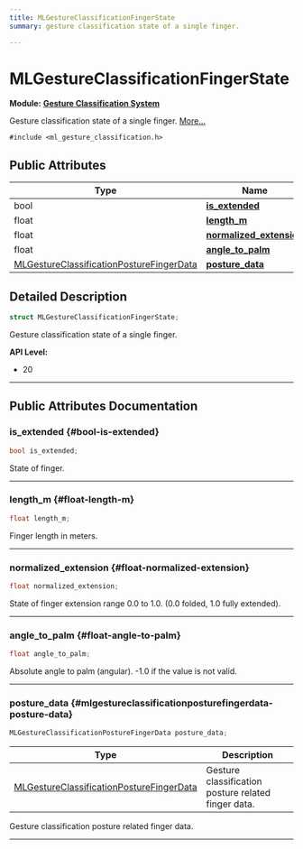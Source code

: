 ```yaml
---
title: MLGestureClassificationFingerState
summary: gesture classification state of a single finger. 

---
```


# MLGestureClassificationFingerState

**Module:** **[Gesture Classification System](/versioned_docs/version-22-Feb-2023/api-ref/api/Modules/group___gesture_classification/group___gesture_classification.md)**



Gesture classification state of a single finger.  [More...](#detailed-description)


`#include <ml_gesture_classification.h>`

## Public Attributes

| Type           | Name           |
| -------------- | -------------- |
| bool | **[is_extended](/versioned_docs/version-22-Feb-2023/api-ref/api/Modules/group___gesture_classification/struct_m_l_gesture_classification_finger_state.md#bool-is-extended)**  |
| float | **[length_m](/versioned_docs/version-22-Feb-2023/api-ref/api/Modules/group___gesture_classification/struct_m_l_gesture_classification_finger_state.md#float-length-m)**  |
| float | **[normalized_extension](/versioned_docs/version-22-Feb-2023/api-ref/api/Modules/group___gesture_classification/struct_m_l_gesture_classification_finger_state.md#float-normalized-extension)**  |
| float | **[angle_to_palm](/versioned_docs/version-22-Feb-2023/api-ref/api/Modules/group___gesture_classification/struct_m_l_gesture_classification_finger_state.md#float-angle-to-palm)**  |
| [MLGestureClassificationPostureFingerData](/versioned_docs/version-22-Feb-2023/api-ref/api/Modules/group___gesture_classification/struct_m_l_gesture_classification_posture_finger_data.md) | **[posture_data](/versioned_docs/version-22-Feb-2023/api-ref/api/Modules/group___gesture_classification/struct_m_l_gesture_classification_finger_state.md#mlgestureclassificationposturefingerdata-posture-data)**  |

## Detailed Description

```cpp
struct MLGestureClassificationFingerState;
```

Gesture classification state of a single finger. 




**API Level:**
  * 20 




-----------
## Public Attributes Documentation

### is_extended {#bool-is-extended}

```cpp
bool is_extended;
```


State of finger. 





-----------

### length_m {#float-length-m}

```cpp
float length_m;
```


Finger length in meters. 





-----------

### normalized_extension {#float-normalized-extension}

```cpp
float normalized_extension;
```


State of finger extension range 0.0 to 1.0. (0.0 folded, 1.0 fully extended). 





-----------

### angle_to_palm {#float-angle-to-palm}

```cpp
float angle_to_palm;
```


Absolute angle to palm (angular). -1.0 if the value is not valid. 





-----------

### posture_data {#mlgestureclassificationposturefingerdata-posture-data}

```cpp
MLGestureClassificationPostureFingerData posture_data;
```



| Type | Description |
|--|--|
| [MLGestureClassificationPostureFingerData](/versioned_docs/version-22-Feb-2023/api-ref/api/Modules/group___gesture_classification/struct_m_l_gesture_classification_posture_finger_data.md) | Gesture classification posture related finger data.  |


Gesture classification posture related finger data. 





-----------


